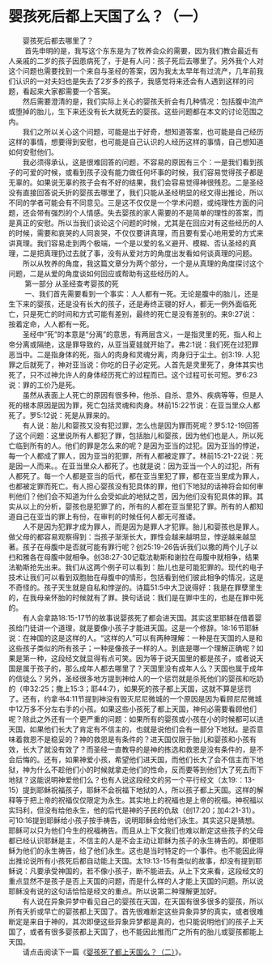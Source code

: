 # 婴孩死后都上天国了么？（一）



<p>　　婴孩死后都去哪里了？<br />
&nbsp;　　首先申明的是，我写这个东东是为了牧养会众的需要，因为我们教会最近有人亲戚的二岁的孩子因患病死了，于是有人问：孩子死后去哪里了。另外我个人对这个问题也需要找到一个来自与圣经的答案，因为我太太早年有过流产，几年前我们认识的一对夫妇也是失去了2岁多的孩子，我感觉将来还会有人遇到这样的问题，看起来大家都需要一个答案。<br />
　　然后需要澄清的是，我们实际上关心的婴孩夭折会有几种情况：包括腹中流产或堕掉的胎儿，生下来还没有长大就死去的婴孩。这些问题都在本文的讨论范围之内。<br />
　　我们之所以关心这个问题，可能是出于好奇，想知道答案，也可能是自己经历这样的事情，想要得到安慰，也可能是自己认识的人经历这样的事情，自己想知道如何安慰他们。<br />
　　我必须得承认，这是很难回答的问题，不容易的原因有三个：一是我们看到孩子的可爱的时候，或看到孩子没有能力做任何坏事的时候，我们容易觉得孩子都是无辜的。如果说无辜的孩子会有不好的结果，我们会容易觉得神很残忍。二是圣经没有直接回答说夭折的婴孩去哪里了，我们只能从圣经明显的经文得出推论，所以不同的学者可能会有不同意见。三是这不仅仅是一个学术问题，或纯理性方面的问题，还会带有强烈的个人情感。失去婴孩的家人需要的不是简单的理性的答案，而是真正的安慰。所以当我们谈论这个问题的时候，尤其是在回应对有这些经历的人的时候，需要和哀哭的人同哀哭，不仅仅要讲真理，而且要有爱心地用爱的方式来讲真理。我们容易走到两个极端，一个是以爱的名义避开、模糊、否认圣经的真理，二是把真理扔过去就了事，没有从爱对方的角度出发看如何谈真理的问题。<br />
　　所以从牧养的角度，我这篇文章分为两个部分，一个是从真理的角度探讨这个问题，二是从爱的角度谈如何回应或帮助有这些经历的人。<br />
　　 第一部分&nbsp;从圣经查考婴孩的死<br />
　　 一、我们首先需要看到一个事实：人人都有一死。无论是腹中的胎儿，还是生下来的婴孩，还是没有长大的孩子，还是寿终正寝的好人，都无一例外面临死亡，只是死亡的时间和方式可能有差别，最终的死亡是没有差别的。来9:27说：按着定命，人人都有一死。<br />
　　圣经中“死”的本意是“分离”的意思，有两层含义，一是指灵里的死，指人和上帝分离或隔绝，这是罪导致的，从亚当夏娃就开始了。弗2:1说：我们死在过犯罪恶当中。二是指身体的死，指人的肉身和灵魂分离，肉身归于尘土。创3:19.&nbsp;人犯罪之后就死了，神对亚当说：你吃的日子必定死。人首先是灵里死了，身体其实也死了，只不过神允许人的身体经历死亡的过程而已。这个过程可长可短。罗6:23说：罪的工价乃是死。<br />
　　虽然从表面上人死亡的原因有很多种，他杀、自杀、意外、疾病等等，但是人死的根本原因是因为罪，死亡包括灵魂和肉身。林前15:22节说：在亚当里众人都死了。罗5:12说：死是从罪来的。<br />
　　有人说：胎儿和婴孩又没有犯过罪，怎么也是因为罪而死呢？罗5:12-19回答了这个问题：这里说所有人都犯了罪，包括胎儿和婴孩，因为他们也是人，所以死亡临到所有的人。他们的罪是怎么来的呢？是因为亚当的过犯。因为亚当的悖逆，每一个人都成了罪人，因为亚当的犯罪，所有人都被定罪了。林前15:21-22说：死是因一人而来。。在亚当里众人都死了。也就是说：因为亚当一个人的过犯，所有人都死了。每一个人都是亚当的后代，都在亚当里犯了罪，都在亚当里成为罪人，也都被定罪而死亡。有人担心婴孩没有犯具体的罪，他们下地狱的话神将会如何审判他们？他们会不知道为什么会受如此的地狱之苦，因为他们没有犯具体的罪。其实从以上的分析，婴孩也是犯罪了的，所有的人都在亚当里犯了罪。所有的人都知道自己在亚当的罪上有份，在审判的时候任何人都无可推诿。<br />
　　人不是因为犯罪才成为罪人，而是因为是罪人才犯罪。胎儿和婴孩也是罪人。做父母的都容易观察得到：当孩子渐渐长大，罪性会越来越明显，悖逆越来越显著。孩子在母腹中是否就可能有罪行呢？创25:19-26告诉我们以撒的两个儿子以扫和雅各在母腹中就相争。创38:27-30记载法勒斯和谢拉在母腹中就相争，结果法勒斯抢先出来。我们从这两个例子可以看到：胎儿也是可能犯罪的。现代的电子技术让我们可以看到双胞胎在母腹中的情形，包括看到他们彼此相争的情况，这是不奇怪的。孩子天生就是自私和悖逆的。诗篇51:5中大卫说得好：我是在罪孽里生的，在我母亲怀胎的时候就有了罪。换句话说：我们是在罪中生的，也是在罪中死的。<br />
　　有人会拿路18:15-17节的故事说婴孩死了都会进天国。其实这里耶稣在借着婴孩给门徒讲一个道理，就是要像小孩子才能进天国。这是一个修辞。18:16节耶稣说：在神国的这是这样的人。“这样的人”可以有两种理解：一种是在天国的人是和这些孩子类似的所有孩子；一种是像孩子一样的人。到底是哪一个理解正确呢？如果是第一种，这段经文就显得有点可笑。因为等于说天国里的都是孩子，或者说天国是属于孩子的，那么成年人都去哪里了？天国里没有成年人么？天国也属于成年的信徒么？另外，圣经很多地方提到神给人的一个惩罚就是杀死他们的婴孩和吃奶的（申32:25；撒上15:3；耶44:7），如果死的孩子都上天国，这就不算是惩罚了。还有，约拿书4:11节提到神没有毁灭尼尼微城的一个原因是因为看顾尼尼微城中12万多不分左右手的小孩。如果这些小孩死了都上天国，神何必需要看顾他们呢？除此之外还有一个更严重的问题：如果所有的婴孩或小孩在小的时候都可以进天国，如果他们长大了肯定有不信主的，也就是说他们会有一部分下地狱。是否意味着救恩不是稳妥的？神的救恩是有条件的？进天国仅限于胎儿和婴孩和小孩有效，长大了就没有效了？而圣经一直教导的是神的拣选和救恩是没有条件的，是不会后悔的。还有，如果神爱小孩，希望他们进天国，而他们长大了会不信主而下地狱，神为什么不趁他们小的时候就拿走他们的性命，反而要等到他们大了死去而下地狱？这能说明神爱他们么？也有人说这段经文的另一个平行经文（太19:：13-15）提到耶稣祝福孩子，耶稣不会祝福下地狱的人，所以孩子都上天国。这样的解释等于把上帝的祝福仅仅限定为永生。其实地上的祝福也是上帝的祝福。神祝福以实玛利，但没有给他永生，他的后代是神的子民的仇敌（创17:20；加4:21-31）。可10:16提到耶稣给小孩子按手祷告，说明耶稣会给他们永生。其实这只是猜想。耶稣可以只为他们今生的祝福祷告。而且从上下文我们也难以断定这些孩子的父母都已经认识耶稣是主，不信主的人是不会主动让耶稣为孩子的永生祷告的。即便耶稣为他们的永生祷告，给了他们永生。这也是当时特定的一个事件。也不能因此得出推论说所有小孩死后都自动能上天国。太19:13-15有类似的故事，却没有提到耶稣说：凡要承受神国的，若不像小孩子，断不能进去。从上下文来看，这段经文的重点显然不是孩子是否上天国的问题，而是什么样的人才能上天国的问题。所以说耶稣没有说的这句话恰恰是经文的重点。所以说第二种理解更加好。<br />
　　有人说在异象异梦中看见自己的婴孩在天国，在天国有很多很多的婴孩，所以所有夭折或早亡的婴孩都上天国了。首先很难断定这些异象异梦的真实，或者很难断定是来自于神的，其次即便这些异象异梦都是真的，也只能说明他们的孩子上天国了，或者有很多婴孩都上天国了，也不能因此推而广之所有的胎儿或婴孩都能上天国。<br />
　　请点击阅读下一篇《<a href="https://www.simai.life/node/12611">婴孩死了都上天国么？（二）</a>》。</p>
